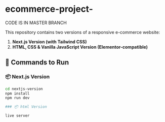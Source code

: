 # ecommerce-project-  

CODE IS IN MASTER BRANCH

This repository contains two versions of a responsive e-commerce website:

1. **Next.js Version (with Tailwind CSS)**
2. **HTML, CSS & Vanilla JavaScript Version (Elementor-compatible)**

## 🔧 Commands to Run

### 📦 Next.js Version

```bash
cd nextjs-version
npm install
npm run dev

### 📦 html Version

live server

